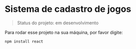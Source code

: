 # Sistema de cadastro de jogos

> Status do projeto: em desenvolvimento

Para rodar esse projeto na sua máquina, por favor digite:

```
npm install react
```
